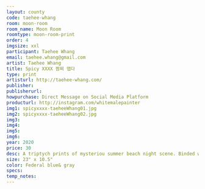 ```yaml
---
layout: county 
code: taehee-whang
room: moon-room
room_name: Moon Room
roomtype: moon-room-print
order: 4
imgsize: xxl
participant: Taehee Whang
email: taehee.whang@gmail.com
artist: Taehee Whang
title: Spicy XXXX 짬찌 맵다 
type: print
artisturl: http://taehee-whang.com/
publisher: 
publisherurl: 
howpurchase: Direct Message on Social Media Platform
producturl: http://instagram.com/whitemalepainter
img1: spicyxxxx-taeheeWhang01.jpg
img2: spicyxxxx-taeheeWhang02.jpg
img3: 
img4: 
img5: 
img6: 
year: 2020
price: 30
desc: A triptych prints of mysteriou summer beach night scene. Binded with riso printed paper and ricepaste. 
size: 23" x 10.5"
color: Federal blue& gray
specs: 
temp_notes: 
---
```

